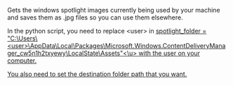 Gets the windows spotlight images currently being used by your machine and saves them as .jpg files so you can use them elsewhere.

In the python script, you need to replace \<user\> in <u> spotlight_folder = "C:\Users\\<user\>\AppData\Local\Packages\Microsoft.Windows.ContentDeliveryManager_cw5n1h2txyewy\LocalState\Assets"<\u> with the user on your computer.

You also need to set the destination folder path that you want.
